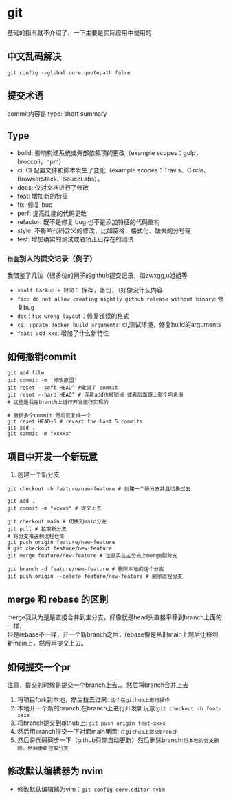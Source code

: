 # git

基础的指令就不介绍了，一下主要是实际应用中使用的

## 中文乱码解决

```shell
git config --global core.quotepath false
```

## 提交术语

commit内容是 type: short summary

## Type

- build: 影响构建系统或外部依赖项的更改（example scopes：gulp，broccoli，npm）
- ci: CI 配置文件和脚本发生了变化（example scopes：Travis、Circle、BrowserStack、SauceLabs）。
- docs: 仅对文档进行了修改
- feat: 增加新的特征
- fix: 修复 bug
- perf: 提高性能的代码更改
- refactor: 既不是修复 bug 也不是添加特征的代码重构
- style: 不影响代码含义的修改，比如空格、格式化、缺失的分号等
- test: 增加确实的测试或者矫正已存在的测试

### `借鉴`别人的提交记录（例子）

我借鉴了几位（很多位的例子的github提交记录，如zwxgg,u姐姐等  

- `vault backup + 时间`： 保存，备份，（好像没什么内容
- `fix: do not allow creating nightly github release without binary`: 修复bug
- `doc：fix wrong layout`：修复错误的格式
- `ci: update docker build arguments`: ci,测试环境，修复build的arguments
- `feat: add xxx`: 增加了什么新特性

## 如何撤销commit

```shell
git add file
git commit -m '修改原因'
git reset --soft HEAD^ #撤销了 commit
git reset --hard HEAD^ # 连着add也撤销掉 或者后面跟上那个哈希值
# 这些是我在branch上进行开发进行实现的

# 撤销多个commit 然后恢复成一个
git reset HEAD~5 # revert the last 5 commits
git add .
git commit -m "xxxxx"
```

## 项目中开发一个新玩意

1. 创建一个新分支

```shell
git checkout -b feature/new-feature # 创建一个新分支并且切换过去

git add .
git commit -m "xxxxx" # 提交上去

git checkout main # 切换到main分支
git pull # 拉取新分支
# 将分支推送到远程仓库
git push origin feature/new-feature
# git checkout feature/new-feature
git merge feature/new-feature # 注意实在主分支上merge副分支

git branch -d feature/new-feature # 删除本地的这个分支
git push origin --delete feature/new-feature # 删除远程分支
```

## merge 和 rebase 的区别

merge我认为是是直接合并到主分支，好像就是head头直接平移到branch上面的一样，  
但是rebase不一样，开一个新branch之后，rebase像是从旧main上然后迁移到新main上，然后再提交上去。

## 如何提交一个pr

注意，提交的时候是提交一个branch上去，。然后将branch合并上去

1. 将项目fork到本地，然后拉去过来: `这个在github上进行操作`
2. 本地开一个新的branch,在branch上进行开发新玩意:`git checkout -b feat-xxxx`
3. 将branch提交到github上: `git push origin feat-xxxx`
4. 然后用branch提交一下对面main里面: `在github上提交branch`
5. 然后将代码同步一下（github只能自动更新）然后删除branch:`将本地的分支删除，然后重新拉取分支`

## 修改默认编辑器为 nvim

- 修改默认编辑器为vim：`git config core.editor nvim`